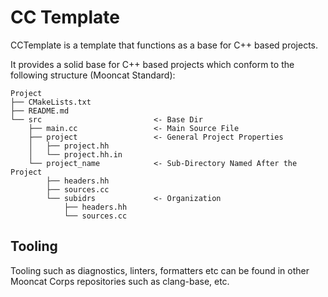 # CC Template

CCTemplate is a template that functions as a base for C++ based projects.

It provides a solid base for C++ based projects which conform to the
following structure (Mooncat Standard):

```
Project
├── CMakeLists.txt
├── README.md   
└── src                         <- Base Dir
    ├── main.cc                 <- Main Source File
    ├── project                 <- General Project Properties
    │   ├── project.hh
    │   └── project.hh.in
    └── project_name            <- Sub-Directory Named After the Project
        ├── headers.hh
        ├── sources.cc
        └── subidrs             <- Organization
            ├── headers.hh
            └── sources.cc
```

## Tooling

Tooling such as diagnostics, linters, formatters etc can be found in other
Mooncat Corps repositories such as clang-base, etc.

